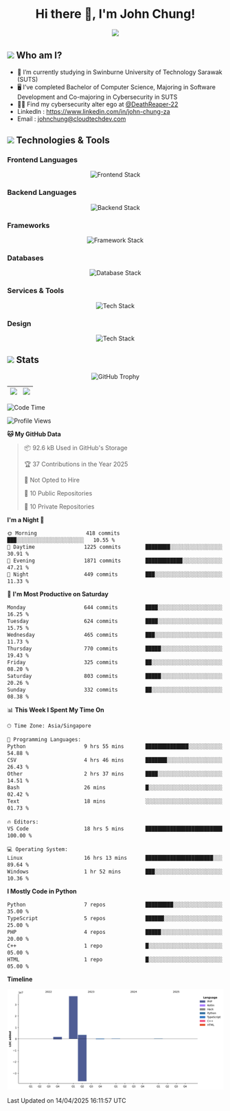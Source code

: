 <h1 align="center">Hi there 👋, I'm John Chung!</h1>
<p align="center"><img src="https://komarev.com/ghpvc/?username=johnchung2002&style=plastic"></p>

## <img src="https://media.giphy.com/media/ZEUODEtQiUZWGg6IHR/giphy.gif" width="40px"/> Who am I?
- 🌱 I’m currently studying in Swinburne University of Technology Sarawak (SUTS)
- 🖥️ I’ve completed Bachelor of Computer Science, Majoring in Software Development and Co-majoring in Cybersecurity in SUTS
- 🐱‍💻 Find my cybersecurity alter ego at [@DeathReaper-22](https://github.com/DeathReaper-22)
- Linkedln : <a href="https://www.linkedin.com/in/john-chung-za" target="_blank">https://www.linkedin.com/in/john-chung-za</a>
- Email : <a href="mailto:johnchung@cloudtechdev.com" target="_blank">johnchung@cloudtechdev.com</a>

## <img src="https://media.giphy.com/media/ICOgUNjpvO0PC/giphy.gif" width="40px"/> Technologies & Tools

### Frontend Languages

<p align="center"><img src="https://skillicons.dev/icons?i=html,css,js,ts,wasm,tailwind,bootstrap,sass,jquery&perline=10" alt="Frontend Stack" /> </p>

### Backend Languages

<p align="center"><img src="https://skillicons.dev/icons?i=nodejs,dotnet,python,c,cs,cpp,arduino,ruby&perline=10" alt="Backend Stack" /></p>

### Frameworks

<p align="center"><img src="https://skillicons.dev/icons?i=react,angular,next,flask,laravel&perline=10" alt="Framework Stack" /></p>

### Databases

<p align="center"><img src="https://skillicons.dev/icons?i=mongodb,mysql,postgres,firebase&perline=10" alt="Database Stack" /> </p>

### Services & Tools

<p align="center"><img src="https://skillicons.dev/icons?i=git,github,visualstudio,vscode,androidstudio,postman,docker,cloudflare,aws,gcp,azure,vercel&perline=10" alt="Tech Stack" /> </p>

### Design

<p align="center"><img src="https://skillicons.dev/icons?i=ps,ai,pr,xd,figma&perline=10" alt="Tech Stack" /> </p>

## <img src="https://media.giphy.com/media/uhWLu2lsU0rfLiwYlI/giphy.gif" width="40px" /> Stats

<p align="center">
  <img alt="GitHub Trophy" src="https://github-profile-trophy.vercel.app/?username=johnchung2002&theme=darkhub&row=5&column=4&margin-w=10&margin-h=10" />
</p>

| <img src="https://github-readme-stats.vercel.app/api?username=johnchung2002&show_icons=true&theme=dark&count_private=true"/> | <img src="https://github-readme-streak-stats.herokuapp.com/?user=johnchung2002&theme=dark&count_private=true"/> |
| ------------------------------------------------------------------------------------------------------------------------- | ------------------------------------------------------------------------------------------------------------ |

<!--START_SECTION:waka-->
![Code Time](http://img.shields.io/badge/Code%20Time-236%20hrs%2024%20mins-blue)

![Profile Views](http://img.shields.io/badge/Profile%20Views-0-blue)

**🐱 My GitHub Data** 

> 📦 92.6 kB Used in GitHub's Storage 
 > 
> 🏆 37 Contributions in the Year 2025
 > 
> 🚫 Not Opted to Hire
 > 
> 📜 10 Public Repositories 
 > 
> 🔑 10 Private Repositories 
 > 
**I'm a Night 🦉** 

```text
🌞 Morning                418 commits         ███░░░░░░░░░░░░░░░░░░░░░░   10.55 % 
🌆 Daytime                1225 commits        ████████░░░░░░░░░░░░░░░░░   30.91 % 
🌃 Evening                1871 commits        ████████████░░░░░░░░░░░░░   47.21 % 
🌙 Night                  449 commits         ███░░░░░░░░░░░░░░░░░░░░░░   11.33 % 
```
📅 **I'm Most Productive on Saturday** 

```text
Monday                   644 commits         ████░░░░░░░░░░░░░░░░░░░░░   16.25 % 
Tuesday                  624 commits         ████░░░░░░░░░░░░░░░░░░░░░   15.75 % 
Wednesday                465 commits         ███░░░░░░░░░░░░░░░░░░░░░░   11.73 % 
Thursday                 770 commits         █████░░░░░░░░░░░░░░░░░░░░   19.43 % 
Friday                   325 commits         ██░░░░░░░░░░░░░░░░░░░░░░░   08.20 % 
Saturday                 803 commits         █████░░░░░░░░░░░░░░░░░░░░   20.26 % 
Sunday                   332 commits         ██░░░░░░░░░░░░░░░░░░░░░░░   08.38 % 
```


📊 **This Week I Spent My Time On** 

```text
🕑︎ Time Zone: Asia/Singapore

💬 Programming Languages: 
Python                   9 hrs 55 mins       ██████████████░░░░░░░░░░░   54.88 % 
CSV                      4 hrs 46 mins       ███████░░░░░░░░░░░░░░░░░░   26.43 % 
Other                    2 hrs 37 mins       ████░░░░░░░░░░░░░░░░░░░░░   14.51 % 
Bash                     26 mins             █░░░░░░░░░░░░░░░░░░░░░░░░   02.42 % 
Text                     18 mins             ░░░░░░░░░░░░░░░░░░░░░░░░░   01.73 % 

🔥 Editors: 
VS Code                  18 hrs 5 mins       █████████████████████████   100.00 % 

💻 Operating System: 
Linux                    16 hrs 13 mins      ██████████████████████░░░   89.64 % 
Windows                  1 hr 52 mins        ███░░░░░░░░░░░░░░░░░░░░░░   10.36 % 
```

**I Mostly Code in Python** 

```text
Python                   7 repos             █████████░░░░░░░░░░░░░░░░   35.00 % 
TypeScript               5 repos             ██████░░░░░░░░░░░░░░░░░░░   25.00 % 
PHP                      4 repos             █████░░░░░░░░░░░░░░░░░░░░   20.00 % 
C++                      1 repo              █░░░░░░░░░░░░░░░░░░░░░░░░   05.00 % 
HTML                     1 repo              █░░░░░░░░░░░░░░░░░░░░░░░░   05.00 % 
```



**Timeline**

![Lines of Code chart](https://raw.githubusercontent.com/JohnChung2002/JohnChung2002/main/assets/bar_graph.png)


 Last Updated on 14/04/2025 16:11:57 UTC
<!--END_SECTION:waka-->
